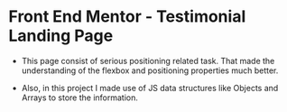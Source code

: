 # Front End Mentor - Testimonial Landing Page

- This page consist of serious positioning related task. That made the understanding of the flexbox and positioning properties much better.

- Also, in this project I made use of JS data structures like Objects and Arrays to store the information.
